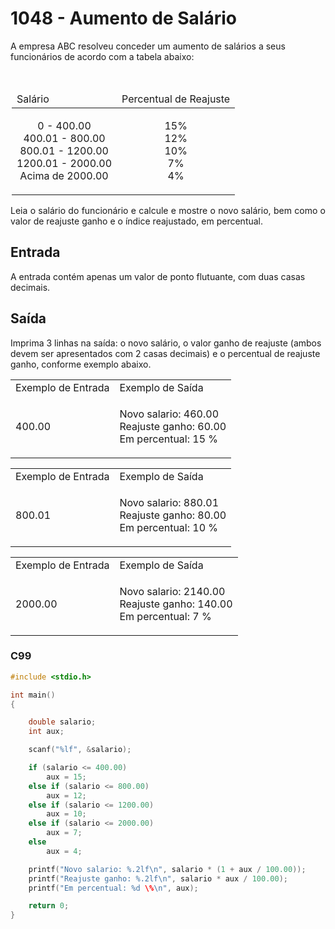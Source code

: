 <html>
  <body style="padding: 10px 0px">
    <div class="header">
      <h1>1048 - Aumento de Salário</h1>
      <div class="problem">
        <div class="description">
          <p>
            A empresa ABC resolveu conceder um aumento de salários a seus
            funcionários de acordo com a tabela abaixo:
          </p>
          <br />
          <div align="center">
            <table style="width: 500px">
              <thead>
                <tr>
                  <td>Salário</td>
                  <td>Percentual de Reajuste</td>
                </tr>
              </thead>
              <tbody>
                <tr>
                  <td class="division">
                    <p style="text-align: center">
                      0 - 400.00<br />
                      400.01 - 800.00<br />
                      800.01 - 1200.00<br />
                      1200.01 - 2000.00<br />
                      Acima de 2000.00
                    </p>
                  </td>
                  <td>
                    <p style="text-align: center">
                      15%<br />
                      12%<br />
                      10%<br />
                      7%<br />
                      4%
                    </p>
                  </td>
                </tr>
              </tbody>
            </table>
          </div>
          <p style="text-align: justify">
            Leia o salário do funcionário e calcule e mostre o novo salário, bem
            como o valor de reajuste ganho e o índice reajustado, em percentual.
          </p>
        </div>
        <h2>Entrada</h2>
        <div class="input">
          <p>
            A entrada contém apenas um valor de ponto flutuante, com duas casas
            decimais.
          </p>
        </div>
        <h2>Saída</h2>
        <div class="output">
          <p>
            Imprima 3 linhas na saída: o novo salário, o valor ganho de reajuste
            (ambos devem ser apresentados com 2 casas decimais) e o percentual
            de reajuste ganho, conforme exemplo abaixo.
          </p>
        </div>
        <div class="both"></div>
        <table>
          <tbody>
            <tr>
              <td>Exemplo de Entrada</td>
              <td>Exemplo de Saída</td>
            </tr>
            <tr>
              <td class="division">
                <p>400.00</p>
              </td>
              <td>
                <p>
                  Novo salario: 460.00<br />
                  Reajuste ganho: 60.00<br />
                  Em percentual: 15 %
                </p>
              </td>
            </tr>
          </tbody>
        </table>
        <table>
          <tbody>
            <tr>
              <td>Exemplo de Entrada</td>
              <td>Exemplo de Saída</td>
            </tr>
            <tr>
              <td class="division">
                <p>800.01</p>
              </td>
              <td>
                <p>
                  Novo salario: 880.01<br />
                  Reajuste ganho: 80.00<br />
                  Em percentual: 10 %
                </p>
              </td>
            </tr>
          </tbody>
        </table>
        <table>
          <tbody>
            <tr>
              <td>Exemplo de Entrada</td>
              <td>Exemplo de Saída</td>
            </tr>
            <tr>
              <td class="division">
                <p>2000.00</p>
              </td>
              <td>
                <p>
                  Novo salario: 2140.00<br />
                  Reajuste ganho: 140.00<br />
                  Em percentual: 7 %
                </p>
              </td>
            </tr>
          </tbody>
        </table>
      </div>
    </div>
  </body>
</html>

### C99

```c
#include <stdio.h>

int main()
{

    double salario;
    int aux;

    scanf("%lf", &salario);

    if (salario <= 400.00)
        aux = 15;
    else if (salario <= 800.00)
        aux = 12;
    else if (salario <= 1200.00)
        aux = 10;
    else if (salario <= 2000.00)
        aux = 7;
    else
        aux = 4;

    printf("Novo salario: %.2lf\n", salario * (1 + aux / 100.00));
    printf("Reajuste ganho: %.2lf\n", salario * aux / 100.00);
    printf("Em percentual: %d \%\n", aux);

    return 0;
}
```
